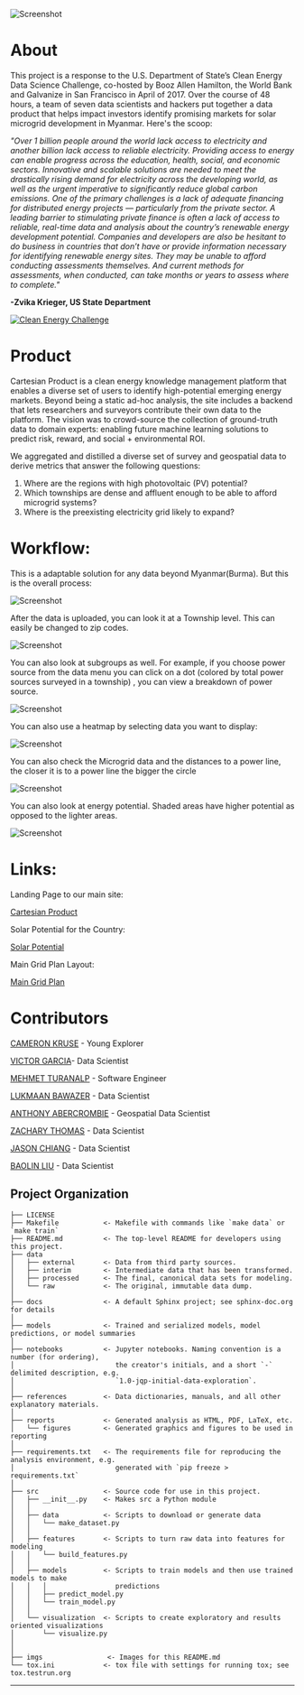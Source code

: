 ![Screenshot](imgs/cartesianproduct_gist.png)

# About

This project is a response to the U.S. Department of State’s Clean Energy Data Science Challenge, co-hosted by Booz Allen Hamilton, the World Bank and Galvanize in San Francisco in April of 2017. Over the course of 48 hours, a team of seven data scientists and hackers put together a data product that helps impact investors identify promising markets for solar microgrid development in Myanmar. Here's the scoop:

_"Over 1 billion people around the world lack access to electricity and another billion lack access to reliable electricity. Providing access to energy can enable progress across the education, health, social, and economic sectors. Innovative and scalable solutions are needed to meet the drastically rising demand for electricity across the developing world, as well as the urgent imperative to significantly reduce global carbon emissions. One of the primary challenges is a lack of adequate financing for distributed energy projects — particularly from the private sector. A leading barrier to stimulating private finance is often a lack of access to reliable, real-time data and analysis about the country’s renewable energy development potential.
Companies and developers are also be hesitant to do business in countries that don’t have or provide information necessary for identifying renewable energy sites. They may be unable to afford conducting assessments themselves. And current methods for assessments, when conducted, can take months or years to assess where to complete."_

**-Zvika Krieger, US State Department**

[![Clean Energy Challenge](imgs/clean_energy_challenge.png)](https://player.vimeo.com/video/213028055 "Clean Energy Challenge - Click to Watch!")

# Product

Cartesian Product is a clean energy knowledge management platform that enables a diverse set of users to identify high-potential emerging energy markets. Beyond being a static ad-hoc analysis, the site includes a backend that lets researchers and surveyors contribute their own data to the platform. The vision was to crowd-source the collection of ground-truth data to domain experts: enabling future machine learning solutions to predict risk, reward, and social + environmental ROI.

We aggregated and distilled a diverse set of survey and geospatial data to derive metrics that answer the following questions:

1. Where are the regions with high photovoltaic (PV) potential?
2. Which townships are dense and affluent enough to be able to afford microgrid systems?
3. Where is the preexisting electricity grid likely to expand?

# Workflow:

This is a adaptable solution for any data beyond Myanmar(Burma).  But this is the overall process:

![Screenshot](imgs/workflow.png)

After the data is uploaded, you can look it at a Township level.  This can easily be changed to zip codes.

![Screenshot](imgs/township.png)

You can also look at subgroups as well.  For example, if you choose power source from the data menu you can click on a dot (colored by total power sources surveyed in a township) , you can view a breakdown of power source.

![Screenshot](imgs/submenu.png)

You can also use a heatmap by selecting data you want to display:

![Screenshot](imgs/Heat_Map.png)

You can also check the Microgrid data and the distances to a power line, the closer it is to a power line the bigger the circle

![Screenshot](imgs/microgrid.png)

You can also look at energy potential.  Shaded areas have higher potential as opposed to the lighter areas.

![Screenshot](imgs/energy_potential.png)

# Links:

Landing Page to our main site:

[Cartesian Product](http://cameronwkruse.com/cartesianproduct/)


Solar Potential for the Country:

[Solar Potential](http://cameronwkruse.com/cartesianproduct/solarpotential)

Main Grid Plan Layout:

[Main Grid Plan](http://cameronwkruse.com/cartesianproduct/maingridplan)

# Contributors
[CAMERON KRUSE](https://www.linkedin.com/in/krusecameron/) - Young Explorer

[VICTOR GARCIA](https://www.linkedin.com/in/evictorgarcia/)- Data Scientist

[MEHMET TURANALP](https://www.linkedin.com/in/mehmet-emin-turanalp/) - Software Engineer

[LUKMAAN BAWAZER](https://www.linkedin.com/in/lukmaanbawazer/) - Data Scientist

[ANTHONY ABERCROMBIE](https://www.linkedin.com/in/anthony-abercrombie-67264895/) - Geospatial Data Scientist

[ZACHARY THOMAS](https://www.linkedin.com/in/thomaszi/) - Data Scientist

[JASON CHIANG](https://www.linkedin.com/in/jachian22/) - Data Scientist

[BAOLIN LIU](https://www.linkedin.com/in/baolinliu/) - Data Scientist


Project Organization
------------

    ├── LICENSE
    ├── Makefile           <- Makefile with commands like `make data` or `make train`
    ├── README.md          <- The top-level README for developers using this project.
    ├── data
    │   ├── external       <- Data from third party sources.
    │   ├── interim        <- Intermediate data that has been transformed.
    │   ├── processed      <- The final, canonical data sets for modeling.
    │   └── raw            <- The original, immutable data dump.
    │
    ├── docs               <- A default Sphinx project; see sphinx-doc.org for details
    │
    ├── models             <- Trained and serialized models, model predictions, or model summaries
    │
    ├── notebooks          <- Jupyter notebooks. Naming convention is a number (for ordering),
    │                         the creator's initials, and a short `-` delimited description, e.g.
    │                         `1.0-jqp-initial-data-exploration`.
    │
    ├── references         <- Data dictionaries, manuals, and all other explanatory materials.
    │
    ├── reports            <- Generated analysis as HTML, PDF, LaTeX, etc.
    │   └── figures        <- Generated graphics and figures to be used in reporting
    │
    ├── requirements.txt   <- The requirements file for reproducing the analysis environment, e.g.
    │                         generated with `pip freeze > requirements.txt`
    │
    ├── src                <- Source code for use in this project.
    │   ├── __init__.py    <- Makes src a Python module
    │   │
    │   ├── data           <- Scripts to download or generate data
    │   │   └── make_dataset.py
    │   │
    │   ├── features       <- Scripts to turn raw data into features for modeling
    │   │   └── build_features.py
    │   │
    │   ├── models         <- Scripts to train models and then use trained models to make
    │   │   │                 predictions
    │   │   ├── predict_model.py
    │   │   └── train_model.py
    │   │
    │   └── visualization  <- Scripts to create exploratory and results oriented visualizations
    │       └── visualize.py
    │
    │
    ├── imgs                <- Images for this README.md
    └── tox.ini            <- tox file with settings for running tox; see tox.testrun.org


--------
